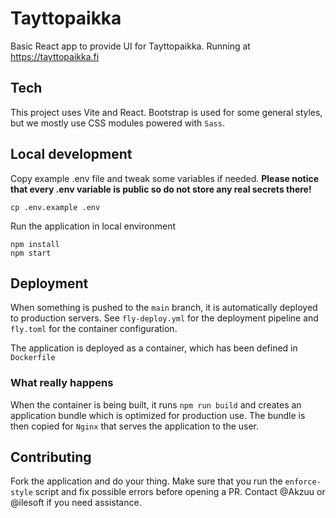 # Tayttopaikka

Basic React app to provide UI for Tayttopaikka. Running at https://tayttopaikka.fi

## Tech

This project uses Vite and React. Bootstrap is used for some general styles,
but we mostly use CSS modules powered with `Sass`.

## Local development

Copy example .env file and tweak some variables if needed. **Please notice that every .env variable is public so do not store any real secrets there!**

```
cp .env.example .env
```

Run the application in local environment

```
npm install
npm start
```

## Deployment

When something is pushed to the `main` branch, it is automatically deployed
to production servers. See `fly-deploy.yml` for the deployment pipeline
and `fly.toml` for the container configuration.

The application is deployed as a container, which has been defined in
`Dockerfile`

### What really happens

When the container is being built, it runs `npm run build` and creates an application
bundle which is optimized for production use. The bundle is then copied for
`Nginx` that serves the application to the user.

## Contributing

Fork the application and do your thing. Make sure that you run the `enforce-style` script and fix possible errors before opening a PR. Contact @Akzuu or @ilesoft
if you need assistance.
